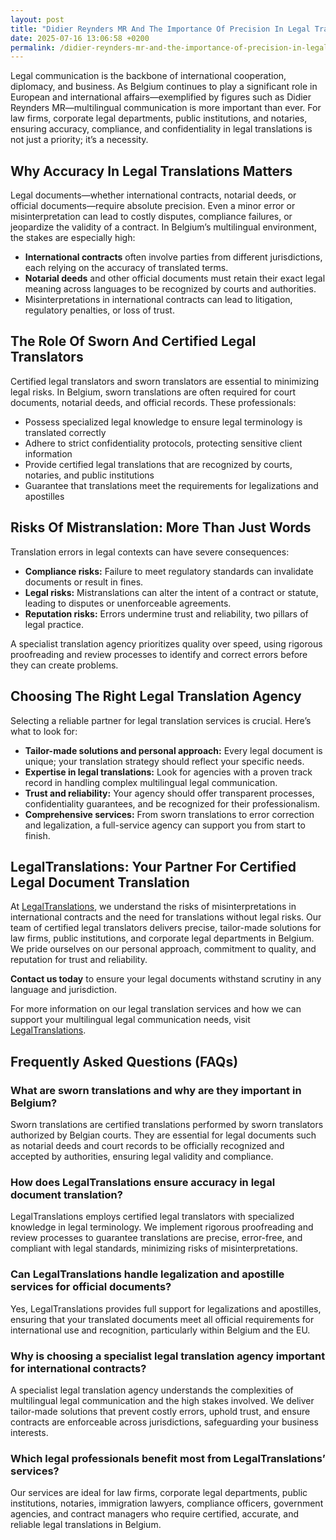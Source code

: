 ```yaml
---
layout: post
title: "Didier Reynders MR And The Importance Of Precision In Legal Translations"
date: 2025-07-16 13:06:58 +0200
permalink: /didier-reynders-mr-and-the-importance-of-precision-in-legal-translations/
---
```

Legal communication is the backbone of international cooperation, diplomacy, and business. As Belgium continues to play a significant role in European and international affairs—exemplified by figures such as Didier Reynders MR—multilingual communication is more important than ever. For law firms, corporate legal departments, public institutions, and notaries, ensuring accuracy, compliance, and confidentiality in legal translations is not just a priority; it’s a necessity.

## Why Accuracy In Legal Translations Matters

Legal documents—whether international contracts, notarial deeds, or official documents—require absolute precision. Even a minor error or misinterpretation can lead to costly disputes, compliance failures, or jeopardize the validity of a contract. In Belgium’s multilingual environment, the stakes are especially high:

- **International contracts** often involve parties from different jurisdictions, each relying on the accuracy of translated terms.  
- **Notarial deeds** and other official documents must retain their exact legal meaning across languages to be recognized by courts and authorities.  
- Misinterpretations in international contracts can lead to litigation, regulatory penalties, or loss of trust.

## The Role Of Sworn And Certified Legal Translators

Certified legal translators and sworn translators are essential to minimizing legal risks. In Belgium, sworn translations are often required for court documents, notarial deeds, and official records. These professionals:

- Possess specialized legal knowledge to ensure legal terminology is translated correctly  
- Adhere to strict confidentiality protocols, protecting sensitive client information  
- Provide certified legal translations that are recognized by courts, notaries, and public institutions  
- Guarantee that translations meet the requirements for legalizations and apostilles  

## Risks Of Mistranslation: More Than Just Words

Translation errors in legal contexts can have severe consequences:

- **Compliance risks:** Failure to meet regulatory standards can invalidate documents or result in fines.
- **Legal risks:** Mistranslations can alter the intent of a contract or statute, leading to disputes or unenforceable agreements.
- **Reputation risks:** Errors undermine trust and reliability, two pillars of legal practice.

A specialist translation agency prioritizes quality over speed, using rigorous proofreading and review processes to identify and correct errors before they can create problems.

## Choosing The Right Legal Translation Agency

Selecting a reliable partner for legal translation services is crucial. Here’s what to look for:

- **Tailor-made solutions and personal approach:** Every legal document is unique; your translation strategy should reflect your specific needs.
- **Expertise in legal translations:** Look for agencies with a proven track record in handling complex multilingual legal communication.
- **Trust and reliability:** Your agency should offer transparent processes, confidentiality guarantees, and be recognized for their professionalism.
- **Comprehensive services:** From sworn translations to error correction and legalization, a full-service agency can support you from start to finish.

## LegalTranslations: Your Partner For Certified Legal Document Translation

At [LegalTranslations](https://www.legaltranslations.be/), we understand the risks of misinterpretations in international contracts and the need for translations without legal risks. Our team of certified legal translators delivers precise, tailor-made solutions for law firms, public institutions, and corporate legal departments in Belgium. We pride ourselves on our personal approach, commitment to quality, and reputation for trust and reliability.

**Contact us today** to ensure your legal documents withstand scrutiny in any language and jurisdiction.

For more information on our legal translation services and how we can support your multilingual legal communication needs, visit [LegalTranslations](https://www.legaltranslations.be/).

## Frequently Asked Questions (FAQs)

### What are sworn translations and why are they important in Belgium?

Sworn translations are certified translations performed by sworn translators authorized by Belgian courts. They are essential for legal documents such as notarial deeds and court records to be officially recognized and accepted by authorities, ensuring legal validity and compliance.

### How does LegalTranslations ensure accuracy in legal document translation?

LegalTranslations employs certified legal translators with specialized knowledge in legal terminology. We implement rigorous proofreading and review processes to guarantee translations are precise, error-free, and compliant with legal standards, minimizing risks of misinterpretations.

### Can LegalTranslations handle legalization and apostille services for official documents?

Yes, LegalTranslations provides full support for legalizations and apostilles, ensuring that your translated documents meet all official requirements for international use and recognition, particularly within Belgium and the EU.

### Why is choosing a specialist legal translation agency important for international contracts?

A specialist legal translation agency understands the complexities of multilingual legal communication and the high stakes involved. We deliver tailor-made solutions that prevent costly errors, uphold trust, and ensure contracts are enforceable across jurisdictions, safeguarding your business interests.

### Which legal professionals benefit most from LegalTranslations’ services?

Our services are ideal for law firms, corporate legal departments, public institutions, notaries, immigration lawyers, compliance officers, government agencies, and contract managers who require certified, accurate, and reliable legal translations in Belgium.

<script type="application/ld+json">
{
  "@context": "https://schema.org",
  "@type": "BlogPosting",
  "headline": "Didier Reynders MR And The Importance Of Precision In Legal Translations",
  "description": "Explore the critical role of precision in legal translations in Belgium, highlighting sworn translations, certified legal translators, and the risks of misinterpretations in international contracts.",
  "author": {
    "@type": "Person",
    "name": "LegalTranslations"
  },
  "publisher": {
    "@type": "Organization",
    "name": "LegalTranslations",
    "url": "https://www.legaltranslations.be/"
  },
  "mainEntityOfPage": {
    "@type": "WebPage",
    "@id": "https://www.legaltranslations.be/blog/didier-reynders-importance-precision-legal-translations"
  },
  "datePublished": "2024-06-01",
  "dateModified": "2024-06-01",
  "inLanguage": "en",
  "keywords": "Sworn translations, Legal translations, Multilingual communication, International contracts, Notarial deeds, Official documents, Legalizations & apostilles, Proofreading and review, Translation strategy, Translation agency, Quality over speed, Tailor-made solutions, Trust & reliability, Translations without legal risks, Error correction, Misinterpretations in international contracts, legal translation services, certified legal translators, accurate legal document translation",
  "url": "https://www.legaltranslations.be/blog/didier-reynders-importance-precision-legal-translations"
}
</script>

<script type="application/ld+json">
{
  "@context": "https://schema.org",
  "@type": "FAQPage",
  "mainEntity": [
    {
      "@type": "Question",
      "name": "What are sworn translations and why are they important in Belgium?",
      "acceptedAnswer": {
        "@type": "Answer",
        "text": "Sworn translations are certified translations performed by sworn translators authorized by Belgian courts. They are essential for legal documents such as notarial deeds and court records to be officially recognized and accepted by authorities, ensuring legal validity and compliance."
      }
    },
    {
      "@type": "Question",
      "name": "How does LegalTranslations ensure accuracy in legal document translation?",
      "acceptedAnswer": {
        "@type": "Answer",
        "text": "LegalTranslations employs certified legal translators with specialized knowledge in legal terminology. We implement rigorous proofreading and review processes to guarantee translations are precise, error-free, and compliant with legal standards, minimizing risks of misinterpretations."
      }
    },
    {
      "@type": "Question",
      "name": "Can LegalTranslations handle legalization and apostille services for official documents?",
      "acceptedAnswer": {
        "@type": "Answer",
        "text": "Yes, LegalTranslations provides full support for legalizations and apostilles, ensuring that your translated documents meet all official requirements for international use and recognition, particularly within Belgium and the EU."
      }
    },
    {
      "@type": "Question",
      "name": "Why is choosing a specialist legal translation agency important for international contracts?",
      "acceptedAnswer": {
        "@type": "Answer",
        "text": "A specialist legal translation agency understands the complexities of multilingual legal communication and the high stakes involved. We deliver tailor-made solutions that prevent costly errors, uphold trust, and ensure contracts are enforceable across jurisdictions, safeguarding your business interests."
      }
    },
    {
      "@type": "Question",
      "name": "Which legal professionals benefit most from LegalTranslations’ services?",
      "acceptedAnswer": {
        "@type": "Answer",
        "text": "Our services are ideal for law firms, corporate legal departments, public institutions, notaries, immigration lawyers, compliance officers, government agencies, and contract managers who require certified, accurate, and reliable legal translations in Belgium."
      }
    }
  ]
}
</script>
